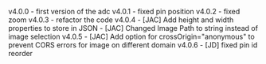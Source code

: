 v4.0.0 - first version of the adc
v4.0.1 - fixed pin position
v4.0.2 - fixed zoom
v4.0.3 - refactor the code
v4.0.4 - [JAC] Add height and width properties to store in JSON
         - [JAC] Changed Image Path to string instead of image selection
v4.0.5 - [JAC] Add option for crossOrigin="anonymous" to prevent CORS errors for image on different domain
v4.0.6 - [JD] fixed pin id reorder

